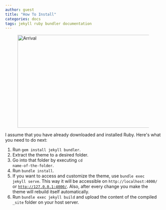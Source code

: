 ```yaml
---
author: guest
title: "How To Install"
categories: docs
tags: jekyll ruby bundler documentation
---
```


<figure class="aligncenter">
	<img src="http://joro.me/demo-assets/jekyll/henry/arrival.webp" width="800" height="300" alt="Arrival" />
</figure>

I assume that you have already downloaded and installed Ruby. Here's what you need to do next:

1. Run <code>gem install jekyll bundler</code>.
2. Extract the theme to a desired folder.
3. Go into that folder by executing <code>cd name-of-the-folder</code>.
4. Run <code>bundle install</code>.
5. If you want to access and customize the theme, use <code>bundle exec jekyll serve</code>. This way it will be accessible on <code>http://localhost:4000/</code> or <code>http://127.0.0.1:4000/</code>. Also, after every change you make the theme will rebuild itself automatically.
6. Run <code>bundle exec jekyll build</code> and upload the content of the compiled <code>_site</code> folder on your host server.
